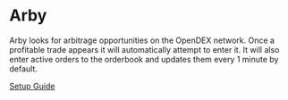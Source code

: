 # Arby
Arby looks for arbitrage opportunities on the OpenDEX network. Once a profitable trade appears it will automatically attempt to enter it. It will also enter active orders to the orderbook and updates them every 1 minute by default.

[Setup Guide](./setup.md)
